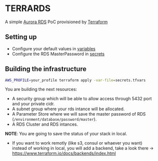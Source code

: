 # TERRARDS

A simple [Aurora RDS](https://aws.amazon.com/rds/aurora/?nc1=h_ls) PoC provisioned by [Terraform](https://www.terraform.io/intro/index.html)

## Setting up 
- Configure your default values in [variables](variables.tf)
- Configure the RDS MasterPassword in [secrets](secrets.tfvars)

## Building the infrastructure

```sh
AWS_PROFILE=your_profile terraform apply -var-file=secrets.tfvars
```

You are building the next resources:
- A security group which will be able to allow access through 5432 port and your private cidr.
- A subnet group where your rds intance will be allocated.
- A Parameter Store where we will save the master password of RDS (`/environment/database/password/master`).
- A RDS Cluster and RDS intances.

**NOTE**: You are going to save the status of your stack in local. 

- If you want to work remotly (like s3, consul or whaever you want) instead of working in local, you will add a backend, take a look there -> https://www.terraform.io/docs/backends/index.html
